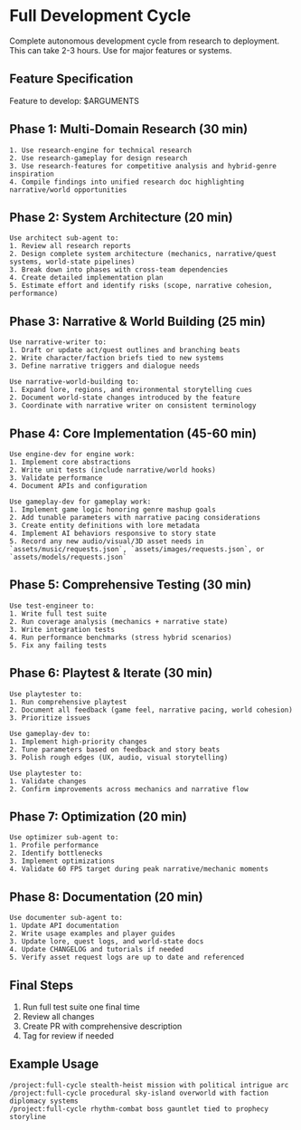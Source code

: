 <!-- .claude/commands/full-cycle.md -->
# Full Development Cycle

Complete autonomous development cycle from research to deployment.
This can take 2-3 hours. Use for major features or systems.

## Feature Specification
Feature to develop: $ARGUMENTS

## Phase 1: Multi-Domain Research (30 min)
````
1. Use research-engine for technical research
2. Use research-gameplay for design research  
3. Use research-features for competitive analysis and hybrid-genre inspiration
4. Compile findings into unified research doc highlighting narrative/world opportunities
````

## Phase 2: System Architecture (20 min)
````
Use architect sub-agent to:
1. Review all research reports
2. Design complete system architecture (mechanics, narrative/quest systems, world-state pipelines)
3. Break down into phases with cross-team dependencies
4. Create detailed implementation plan
5. Estimate effort and identify risks (scope, narrative cohesion, performance)
````

## Phase 3: Narrative & World Building (25 min)
````
Use narrative-writer to:
1. Draft or update act/quest outlines and branching beats
2. Write character/faction briefs tied to new systems
3. Define narrative triggers and dialogue needs

Use narrative-world-building to:
1. Expand lore, regions, and environmental storytelling cues
2. Document world-state changes introduced by the feature
3. Coordinate with narrative writer on consistent terminology
````

## Phase 4: Core Implementation (45-60 min)
````
Use engine-dev for engine work:
1. Implement core abstractions
2. Write unit tests (include narrative/world hooks)
3. Validate performance
4. Document APIs and configuration

Use gameplay-dev for gameplay work:
1. Implement game logic honoring genre mashup goals
2. Add tunable parameters with narrative pacing considerations
3. Create entity definitions with lore metadata
4. Implement AI behaviors responsive to story state
5. Record any new audio/visual/3D asset needs in `assets/music/requests.json`, `assets/images/requests.json`, or `assets/models/requests.json`
````

## Phase 5: Comprehensive Testing (30 min)
````
Use test-engineer to:
1. Write full test suite
2. Run coverage analysis (mechanics + narrative state)
3. Write integration tests
4. Run performance benchmarks (stress hybrid scenarios)
5. Fix any failing tests
````

## Phase 6: Playtest & Iterate (30 min)
````
Use playtester to:
1. Run comprehensive playtest
2. Document all feedback (game feel, narrative pacing, world cohesion)
3. Prioritize issues

Use gameplay-dev to:
1. Implement high-priority changes
2. Tune parameters based on feedback and story beats
3. Polish rough edges (UX, audio, visual storytelling)

Use playtester to:
1. Validate changes
2. Confirm improvements across mechanics and narrative flow
````

## Phase 7: Optimization (20 min)
````
Use optimizer sub-agent to:
1. Profile performance
2. Identify bottlenecks
3. Implement optimizations
4. Validate 60 FPS target during peak narrative/mechanic moments
````

## Phase 8: Documentation (20 min)
````
Use documenter sub-agent to:
1. Update API documentation
2. Write usage examples and player guides
3. Update lore, quest logs, and world-state docs
4. Update CHANGELOG and tutorials if needed
5. Verify asset request logs are up to date and referenced
````

## Final Steps
1. Run full test suite one final time
2. Review all changes
3. Create PR with comprehensive description
4. Tag for review if needed

## Example Usage
````
/project:full-cycle stealth-heist mission with political intrigue arc
/project:full-cycle procedural sky-island overworld with faction diplomacy systems
/project:full-cycle rhythm-combat boss gauntlet tied to prophecy storyline
````
